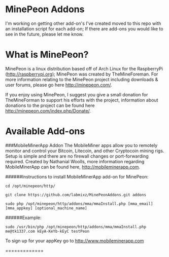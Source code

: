MinePeon Addons
==============
I'm working on getting other add-on's I've created moved to this repo with an installation script for each add-on; If there are add-ons you would like to see in the future, please let me know.

What is MinePeon?
==============
MinePeon is a linux distribution based off of Arch Linux for the RaspberryPi (http://raspberrypi.org); MinePeon was created by TheMineForeman. For more information relating to the MinePeon project including downloads & user forums, please go here http://minepeon.com/.

If you enjoy using MinePeon, I suggest you give a small donation for TheMineForman to support his efforts with the project, information about donations to the project can be found here http://minepeon.com/index.php/Donate/.


Available Add-ons
==============
###MobileMinerApp Addon
The MobileMiner apps allow you to remotely monitor and control your Bitcoin, Litecoin, and other Cryptocoin mining rigs. Setup is simple and there are no firewall changes or port-forwarding required. Created by Nathanial Woolls, more information regarding MobileMinerApp can be found here, http://mobileminerapp.com. 

######Instructions to install MobileMinerApp add-on for MinePeon:
  
```
cd /opt/minepeon/http/

git clone https://github.com/labmixz/MinePeonAddons.git addons

sudo php /opt/minepeon/http/addons/mma/mmaInstall.php [mma_email] [mma_appkey] [optional_machine_name]
```

######Example:

```sudo /usr/bin/php /opt/minepeon/http/addons/mma/mmaInstall.php me@tk1337.com kEyA-KeYb-kEyC testPeon```


To sign up for your appKey go to http://www.mobileminerapp.com

=============
